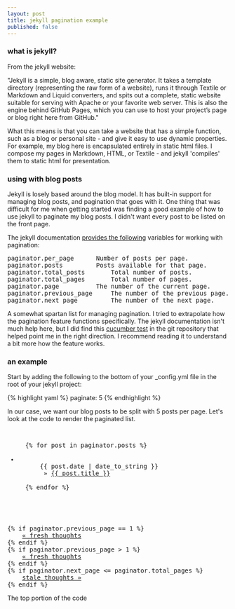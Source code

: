 ```yaml
---
layout: post
title: jekyll pagination example
published: false
---
```


### what is jekyll?

From the jekyll website:

<p class="quote">
	"Jekyll is a simple, blog aware, static site generator. It takes a template directory (representing the raw form of a website), runs it through Textile or Markdown and Liquid converters, and spits out a complete, static website suitable for serving with Apache or your favorite web server. This is also the engine behind GitHub Pages, which you can use to host your project’s page or blog right here from GitHub."
</p>

What this means is that you can take a website that has a simple function, such as a blog or personal site - and give it easy to use dynamic properties. For example, my blog here is encapsulated entirely in static html files. I compose my pages in Markdown, HTML, or Textile - and jekyll 'compiles' them to static html for presentation.

### using with blog posts

Jekyll is losely based around the blog model. It has built-in support for managing blog posts, and pagination that goes with it. One thing that was difficult for me when getting started was finding a good example of how to use jekyll to paginate my blog posts. I didn't want every post to be listed on the front page.

The jekyll documentation [provides the following](http://wiki.github.com/mojombo/jekyll/template-data) variables for working with pagination:

<pre>
paginator.per_page		Number of posts per page.
paginator.posts			Posts available for that page.
paginator.total_posts		Total number of posts.
paginator.total_pages		Total number of pages.
paginator.page 			The number of the current page.
paginator.previous_page 	The number of the previous page.
paginator.next_page 		The number of the next page. 
</pre>

A somewhat spartan list for managing pagination. I tried to extrapolate how the pagination feature functions specifically. The jekyll documentation isn't much help here, but I did find this [cucumber test](http://github.com/mojombo/jekyll/blob/2f2e45bedf67dedb8d1dc0d02612345ee5c893f2/features/pagination.feature) in the git repository that helped point me in the right direction. I recommend reading it to understand a bit more how the feature works.

### an example

Start by adding the following to the bottom of your \_config.yml file in the root of your jekyll project:

{% highlight yaml %}
paginate: 5
{% endhighlight %}

In our case, we want our blog posts to be split with 5 posts per page. Let's look at the code to render the paginated list.

<pre>
<ul class="posts">
  {% for post in paginator.posts %}
    <li><span class="weak">
      {{ post.date | date_to_string }}
      </span> &raquo; <a href="{{ post.url }}">{{ post.title }}</a></li>
  {% endfor %}
</ul>


<!-- Pagination -->
{% if paginator.previous_page == 1 %}
	<a class="semi-weak" href="/">&laquo; fresh thoughts</a>
{% endif %}
{% if paginator.previous_page > 1 %}
	<a class="semi-weak" href="/page{{ paginator.previous_page }}">&laquo; fresh thoughts</a>
{% endif %}
{% if paginator.next_page <= paginator.total_pages %}
	<a class="semi-weak" href="/page{{ paginator.next_page }}">stale thoughts &raquo;</a>
{% endif %}
</pre>

The top portion of the code 

